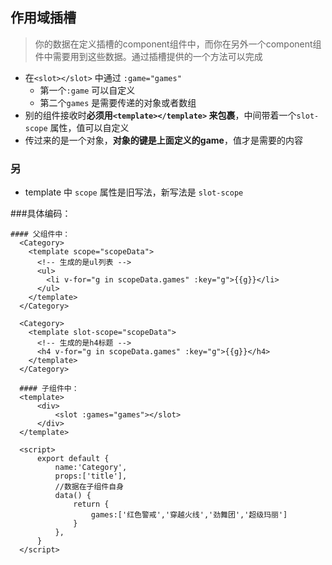 ## 作用域插槽
> 你的数据在定义插槽的component组件中，而你在另外一个component组件中需要用到这些数据。通过插槽提供的一个方法可以完成

+ 在`<slot></slot>` 中通过 `:game="games"`
  + 第一个`:game` 可以自定义
  + 第二个`games` 是需要传递的对象或者数组
+ 别的组件接收时**必须用`<template></template>` 来包裹**，中间带着一个`slot-scope` 属性，值可以自定义
+ 传过来的是一个对象，**对象的键是上面定义的game**，值才是需要的内容
### 另
+ template 中 `scope` 属性是旧写法，新写法是 `slot-scope`

###具体编码：

``` vue
#### 父组件中：
  <Category>
    <template scope="scopeData">
      <!-- 生成的是ul列表 -->
      <ul>
        <li v-for="g in scopeData.games" :key="g">{{g}}</li>
      </ul>
    </template>
  </Category>

  <Category>
    <template slot-scope="scopeData">
      <!-- 生成的是h4标题 -->
      <h4 v-for="g in scopeData.games" :key="g">{{g}}</h4>
    </template>
  </Category>

  #### 子组件中：
  <template>
      <div>
          <slot :games="games"></slot>
      </div>
  </template>

  <script>
      export default {
          name:'Category',
          props:['title'],
          //数据在子组件自身
          data() {
              return {
                  games:['红色警戒','穿越火线','劲舞团','超级玛丽']
              }
          },
      }
  </script>
  ```